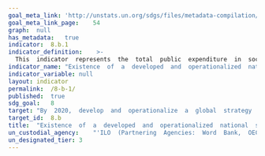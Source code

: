 ```yaml
---	
goal_meta_link:	'http://unstats.un.org/sdgs/files/metadata-compilation/Metadata-Goal-8.pdf'
goal_meta_link_page:	54
graph:	null
has_metadata:	true
indicator:	8.b.1
indicator_definition:	 >-
  This  indicator  represents  the  total  public  expenditure  in  social  protection  and  employment  programmes  expressed  as  a  percentage  of  the  national  budget  and  the  Gross  Domestic  Product  (GDP).  It  also  includes  the  collective  bargaining  coverage  rate,  which  is  calculated  as  the  percentage  of  employees  whose  pay  and  conditions  of  employment  are  determined  by  one  or  more  collective  agreements.  A  collective  bargaining  agreement  refers  to  "all  agreements  in  writing  regarding  working  conditions  and  terms  of  employment  concluded  between  an  employer,  a  group  of  employers  or  one  or  more  employers  organizations,  on  the  one  hand,  and  one  or  more  representative  workers  organizations,  on  the  other"  (ILO  Collective  Agreements  Recommendation,  1951).
indicator_name:	"Existence  of  a  developed  and  operationalized  national  strategy  for  youth  employment,  as  a  distinct  strategy  or  as  part  of  a  national  employment  strategy"
indicator_variable:	null
layout:	indicator
permalink:	/8-b-1/
published:	true  
sdg_goal:	8
target:	"By  2020,  develop  and  operationalize  a  global  strategy  for  youth  employment  and  implement  the  Global  Jobs  Pact  of  the  International  Labour  Organization."
target_id:	8.b
title:	"Existence  of  a  developed  and  operationalized  national  strategy  for  youth  employment,  as  a  distinct  strategy  or  as  part  of  a  national  employment  strategy"
un_custodial_agency:	"'ILO  (Partnering  Agencies:  Word  Bank,  OECD)'"
un_designated_tier:	3
---	
```

